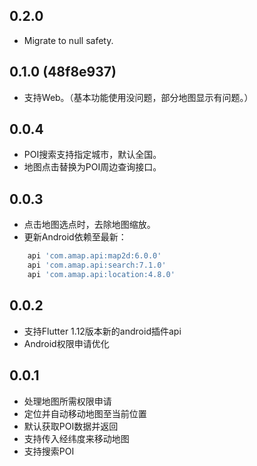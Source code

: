 ## 0.2.0

* Migrate to null safety.

## 0.1.0 (48f8e937)

* 支持Web。（基本功能使用没问题，部分地图显示有问题。）

## 0.0.4

* POI搜索支持指定城市，默认全国。
* 地图点击替换为POI周边查询接口。

## 0.0.3

* 点击地图选点时，去除地图缩放。
* 更新Android依赖至最新：

```groovy
    api 'com.amap.api:map2d:6.0.0'
    api 'com.amap.api:search:7.1.0'
    api 'com.amap.api:location:4.8.0'
```

## 0.0.2

* 支持Flutter 1.12版本新的android插件api
* Android权限申请优化

## 0.0.1

* 处理地图所需权限申请
* 定位并自动移动地图至当前位置
* 默认获取POI数据并返回
* 支持传入经纬度来移动地图
* 支持搜索POI
